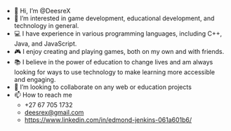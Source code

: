 - 👋 Hi, I’m @DeesreX
- 👀 I’m interested in game development, educational development, and technology in general.
- 💻 I have experience in various programming languages, including C++, Java, and JavaScript.
- 🎮 I enjoy creating and playing games, both on my own and with friends.
- 📚 I believe in the power of education to change lives and am always looking for ways to use technology to make learning more accessible and engaging.
- 💞️ I’m looking to collaborate on any web or education projects
- 📫 How to reach me
    - +27 67 705 1732
    - deesrex@gmail.com
    - https://www.linkedin.com/in/edmond-jenkins-061a601b6/

<!---
DeesreX/DeesreX is a ✨ special ✨ repository because its `README.md` (this file) appears on your GitHub profile.
You can click the Preview link to take a look at your changes.
--->
